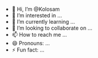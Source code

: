 - 👋 Hi, I’m @Kolosam
- 👀 I’m interested in ...
- 🌱 I’m currently learning ...
- 💞️ I’m looking to collaborate on ...
- 📫 How to reach me ...
- 😄 Pronouns: ...
- ⚡ Fun fact: ...

<!---
Kolosam/Kolosam is a ✨ special ✨ repository because its `README.md` (this file) appears on your GitHub profile.
You can click the Preview link to take a look at your changes.
--->
